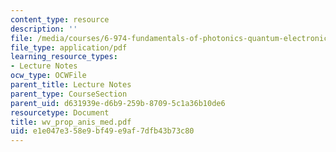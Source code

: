 ```yaml
---
content_type: resource
description: ''
file: /media/courses/6-974-fundamentals-of-photonics-quantum-electronics-spring-2006/e1e047e358e9bf49e9af7dfb43b73c80_wv_prop_anis_med.pdf
file_type: application/pdf
learning_resource_types:
- Lecture Notes
ocw_type: OCWFile
parent_title: Lecture Notes
parent_type: CourseSection
parent_uid: d631939e-d6b9-259b-8709-5c1a36b10de6
resourcetype: Document
title: wv_prop_anis_med.pdf
uid: e1e047e3-58e9-bf49-e9af-7dfb43b73c80
---
```


